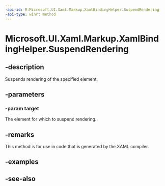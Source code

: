 ```yaml
---
-api-id: M:Microsoft.UI.Xaml.Markup.XamlBindingHelper.SuspendRendering(Microsoft.UI.Xaml.UIElement)
-api-type: winrt method
---
```


<!-- Method syntax
public void SuspendRendering(Windows.UI.Xaml.UIElement target)
-->

# Microsoft.UI.Xaml.Markup.XamlBindingHelper.SuspendRendering

## -description
Suspends rendering of the specified element.

## -parameters
### -param target
The element for which to suspend rendering.

## -remarks
This method is for use in code that is generated by the XAML compiler.

## -examples

## -see-also
